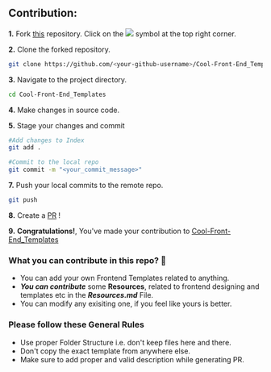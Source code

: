 
## Contribution:
**1.** Fork [this](https://github.com/arpit456jain/Cool-Front-End_Templates) repository.
Click on the <a href="https://github.com/arpit456jain/Cool-Front-End_Templates/"><img src="https://img.icons8.com/ios/24/000000/code-fork.png"></a> symbol at the top right corner.

**2.** Clone the forked repository.

```bash
git clone https://github.com/<your-github-username>/Cool-Front-End_Templates
```

**3.** Navigate to the project directory.

```bash
cd Cool-Front-End_Templates
```

**4.** Make changes in source code.

**5.** Stage your changes and commit

```bash
#Add changes to Index
git add .

#Commit to the local repo
git commit -m "<your_commit_message>"
```

**7.** Push your local commits to the remote repo.

```bash
git push 
```

**8.** Create a [PR](https://help.github.com/en/github/collaborating-with-issues-and-pull-requests/creating-a-pull-request) !

**9.** **Congratulations!**, You've made your contribution to [Cool-Front-End_Templates](https://github.com/arpit456jain/Cool-Front-End_Templates)


### What you can contribute in this repo? :punch:
- You can add your own Frontend Templates related to anything. 
- ***You can contribute*** some **Resources**, related to frontend designing and templates etc in the ***Resources.md*** File.
- You can modify any exisiting one, if you feel like yours is better.

### Please follow these General Rules
- Use proper Folder Structure i.e. don't keep files here and there.  
- Don't copy the exact template from anywhere else.
- Make sure to add proper and valid description while generating PR.

